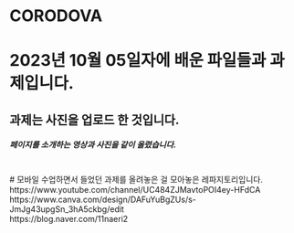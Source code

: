 # CORODOVA
<h1>2023년 10월 05일자에 배운 파일들과 과제입니다. </h1>
<h2>과제는 사진을 업로드 한 것입니다.</h2>
<h5>페이지를 소개하는 영상과 사진을 같이 올렸습니다.</h5><br>
# 모바일 수업하면서 들었던 과제를 올려놓은 걸 모아놓은 레파지토리입니다. <br>
https://www.youtube.com/channel/UC484ZJMavtoPOI4ey-HFdCA <br>
https://www.canva.com/design/DAFuYuBgZUs/s-JmJg43upgSn_3hA5ckbg/edit<br>
https://blog.naver.com/11naeri2

